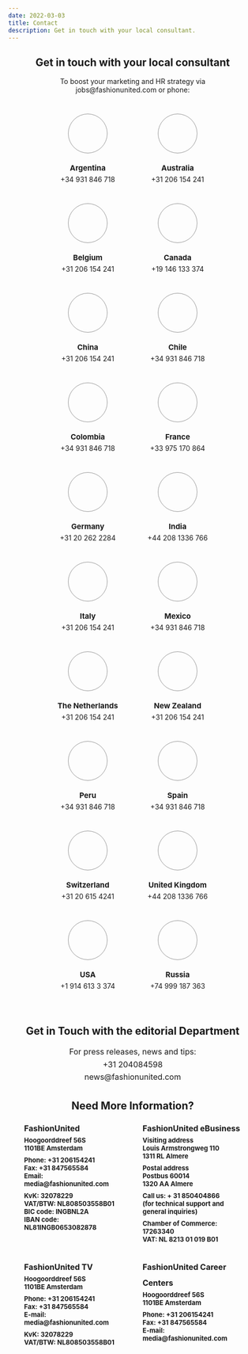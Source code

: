 ```yaml
---
date: 2022-03-03
title: Contact
description: Get in touch with your local consultant.
---
```


<style>
	.post {
		display: block;
	}

	.grid-nav {
		display: none;
	}

	.contact-page {
		text-align: center;
		padding: 0;
	}

	.description {
		margin: 0;
		padding: 0 32px 24px;
	}

	.h1 {
		padding: 8px 32px 0;
		text-align: center;
		margin: 0;
	}

	article h2 {
		line-height: 2.4rem;
		font-size: 2rem;
		text-align: center;
		margin: 0;
		padding: 0;
	}

	article h2 {
		line-height: 2.4rem;
		font-size: 2rem;
		text-align: center;
		margin: 0;
		padding: 0 32px 16px;
	}

	.countries-container {
		margin: 16px auto;
		display: flex;
		flex-wrap: wrap;
		text-align: center;
		justify-content: center;
	}

	.country {
		flex-basis: 182px;
		padding: 0 0 20px;
	}

	.country .fu-heading-bold {
		font-size: 15px;
		font-weight: bold;
		margin-top: 20px;
		margin-bottom: 5px;
	}
	
	.country .fu-flag-text {
		font-size: 14px;
		margin-bottom: 20px;
	}

	.fu-image-container {
		font-size: 15px;
		display: block;
		width: 78px;
		height: 78px;
		margin: auto;
		border: 1px solid #979797;
		border-radius: 50px;
		background-repeat: no-repeat;
		background-position: 45%;
		background-size: cover;
	}

	.editorial-container {
		margin: 0 0 32px;
	}

	.editorial-container p {
		font-size: 1rem;
		margin: 0;
		padding: 0;
		line-height: 1.6rem;
		letter-spacing: 0;
	}

	.contact-container {
		margin: 16px auto;
		padding: 0 32px;
		display: flex;
		flex-wrap: wrap;
		text-align: center;
		justify-content: space-between;
		letter-spacing: 0;
	}

	h3 {
		font-size: 1rem;
		line-height: 2rem;
		margin: 0;
		padding: 0;
		text-align: left;
	}

	.contact {
		flex-basis: 25%;
		flex-grow: 0;
		flex-shrink: 0;
		min-width: 12.5rem;
		padding: 0 0 24px;
		margin: 0;
		text-align: left;
	}

	.contact p {
		font-size: 13px;
		font-weight: bold;
		padding: 0 12px 8px 0;
		margin: 0;
		letter-spacing: 0;
	}

	.key {
		font-weight: bold;
	}

	/*	Flag list */

	.image-flag-ar {
		background-image: url("https://fashionunited.info/global-assets/fu20164/dist/images/flags/svg/ar.svg");
	}

	.image-flag-au {
		background-image: url("https://fashionunited.info/global-assets/fu20164/dist/images/flags/svg/au.svg");
	}

	.image-flag-be {
		background-image: url("https://fashionunited.info/global-assets/fu20164/dist/images/flags/svg/be.svg");
	}

	.image-flag-ca {
		background-image: url("https://fashionunited.info/global-assets/fu20164/dist/images/flags/svg/ca.svg");
	}

	.image-flag-cn {
		background-image: url("https://fashionunited.info/global-assets/fu20164/dist/images/flags/svg/cn.svg");
	}

	.image-flag-cl {
		background-image: url("https://fashionunited.info/global-assets/fu20164/dist/images/flags/svg/cl.svg");
	}

	.image-flag-co {
		background-image: url("https://fashionunited.info/global-assets/fu20164/dist/images/flags/svg/co.svg");
	}

	.image-flag-fr {
		background-image: url("https://fashionunited.info/global-assets/fu20164/dist/images/flags/svg/fr.svg");
	}

	.image-flag-de {
		background-image: url("https://fashionunited.info/global-assets/fu20164/dist/images/flags/svg/de.svg");
	}

	.image-flag-in {
		background-image: url("https://fashionunited.info/global-assets/fu20164/dist/images/flags/svg/in.svg");
	}

	.image-flag-it {
		background-image: url("https://fashionunited.info/global-assets/fu20164/dist/images/flags/svg/it.svg");
	}

	.image-flag-mx {
		background-image: url("https://fashionunited.info/global-assets/fu20164/dist/images/flags/svg/mx.svg");
	}

	.image-flag-nl {
		background-image: url("https://fashionunited.info/global-assets/fu20164/dist/images/flags/svg/nl.svg");
	}

	.image-flag-nz {
		background-image: url("https://fashionunited.info/global-assets/fu20164/dist/images/flags/svg/nz.svg");
	}

	.image-flag-pe {
		background-image: url("https://fashionunited.info/global-assets/fu20164/dist/images/flags/svg/pe.svg");
	}

	.image-flag-es {
		background-image: url("https://fashionunited.info/global-assets/fu20164/dist/images/flags/svg/es.svg");
	}

	.image-flag-ch {
		background-image: url("https://fashionunited.info/global-assets/fu20164/dist/images/flags/svg/ch.svg");
	}

	.image-flag-gb {
		background-image: url("https://fashionunited.info/global-assets/fu20164/dist/images/flags/svg/gb.svg");
	}

	.image-flag-us {
		background-image: url("https://fashionunited.info/global-assets/fu20164/dist/images/flags/svg/us.svg");
	}

	.image-flag-ru {
		background-image: url("https://fashionunited.info/global-assets/fu20164/dist/images/flags/svg/ru.svg");
	}	

</style>

<div class="contact-page">
<h2>Get in touch with your local consultant</h2>

<p class="description">
	To boost your marketing and HR strategy via jobs@fashionunited.com or phone:
</p>

<div class="countries-container">
	<div class="country">
		<div class="fu-image-container image-flag-ar">
			&nbsp;</div>
		<div class="fu-heading-bold">
			Argentina</div>
		<div class="fu-flag-text">
			+34 931 846 718</div>
	</div>
	<div class="country">
		<div class="fu-image-container image-flag-au">
			&nbsp;</div>
		<div class="fu-heading-bold">
			Australia</div>
		<div class="fu-flag-text">
			+31 206 154 241</div>
	</div>
	<div class="country">
		<div class="fu-image-container image-flag-be">
			&nbsp;</div>
		<div class="fu-heading-bold">
			Belgium</div>
		<div class="fu-flag-text">
			+31 206 154 241</div>
	</div>
	<div class="country">
		<div class="fu-image-container image-flag-ca">
			&nbsp;</div>
		<div class="fu-heading-bold">
			Canada</div>
		<div class="fu-flag-text">
			+19 146 133 374</div>
	</div>
	<div class="country">
		<div class="fu-image-container image-flag-cn">
			&nbsp;</div>
		<div class="fu-heading-bold">
			China</div>
		<div class="fu-flag-text">
			+31 206 154 241</div>
	</div>
	<div class="country">
		<div class="fu-image-container image-flag-cl">
			&nbsp;</div>
		<div class="fu-heading-bold">
			Chile</div>
		<div class="fu-flag-text">
			+34 931 846 718</div>
	</div>
	<div class="country">
		<div class="fu-image-container image-flag-co">
			&nbsp;</div>
		<div class="fu-heading-bold">
			Colombia</div>
		<div class="fu-flag-text">
			+34 931 846 718</div>
	</div>
	<div class="country">
		<div class="fu-image-container image-flag-fr">
			&nbsp;</div>
		<div class="fu-heading-bold">
			France</div>
		<div class="fu-flag-text">
			+33 975 170 864</div>
	</div>
	<div class="country">
		<div class="fu-image-container image-flag-de">
			&nbsp;</div>
		<div class="fu-heading-bold">
			Germany</div>
		<div class="fu-flag-text">
			+31 20 262 2284</div>
	</div>
	<div class="country">
		<div class="fu-image-container image-flag-in">
			&nbsp;</div>
		<div class="fu-heading-bold">
			India</div>
		<div class="fu-flag-text">
			+44 208 1336 766</div>
	</div>
	<div class="country">
		<div class="fu-image-container image-flag-it">
			&nbsp;</div>
		<div class="fu-heading-bold">
			Italy</div>
		<div class="fu-flag-text">
			+31 206 154 241</div>
	</div>
	<div class="country">
		<div class="fu-image-container image-flag-mx">
			&nbsp;</div>
		<div class="fu-heading-bold">
			Mexico</div>
		<div class="fu-flag-text">
			+34 931 846 718</div>
	</div>
	<div class="country">
		<div class="fu-image-container image-flag-nl">
			&nbsp;</div>
		<div class="fu-heading-bold">
			The Netherlands</div>
		<div class="fu-flag-text">
			+31 206 154 241</div>
	</div>
	<div class="country">
		<div class="fu-image-container image-flag-nz">
			&nbsp;</div>
		<div class="fu-heading-bold">
			New Zealand</div>
		<div class="fu-flag-text">
			+31 206 154 241</div>
	</div>
	<div class="country">
		<div class="fu-image-container image-flag-pe">
			&nbsp;</div>
		<div class="fu-heading-bold">
			Peru</div>
		<div class="fu-flag-text">
			+34 931 846 718</div>
	</div>
	<div class="country">
		<div class="fu-image-container image-flag-es">
			&nbsp;</div>
		<div class="fu-heading-bold">
			Spain</div>
		<div class="fu-flag-text">
			+34 931 846 718</div>
	</div>
	<div class="country">
		<div class="fu-image-container image-flag-ch">
			&nbsp;</div>
		<div class="fu-heading-bold">
			Switzerland</div>
		<div class="fu-flag-text">
			+31 20 615 4241</div>
	</div>
	<div class="country">
		<div class="fu-image-container image-flag-gb">
			&nbsp;</div>
		<div class="fu-heading-bold">
			United Kingdom</div>
		<div class="fu-flag-text">
			+44 208 1336 766</div>
	</div>
	<div class="country">
		<div class="fu-image-container image-flag-us">
			&nbsp;</div>
		<div class="fu-heading-bold">
			USA</div>
		<div class="fu-flag-text">
			+1 914 613 3 374</div>
	</div>
	<div class="country">
		<div class="fu-image-container image-flag-ru">
			&nbsp;</div>
		<div class="fu-heading-bold">
			Russia</div>
		<div class="fu-flag-text">
			+74 999 187 363</div>
	</div>
</div>

<h2>Get in Touch with the editorial Department</h2>

<div class="editorial-container">
<p class="description">
	For press releases, news and tips:
</p>

<p>
+31 204084598
</p>

<p>
news@fashionunited.com
</p>
</div>

<h2>Need More Information?</h2>

<div class="contact-container">
<div class="contact">
<h3>FashionUnited</h3>

<p>
Hoogoorddreef 56S<br/>
1101BE Amsterdam
</p>

<p>
Phone: +31 206154241<br>
Fax: +31 847565584<br>
Email: media@fashionunited.com
</p>

<p>
KvK: 32078229<br>
VAT/BTW: NL808503558B01<br>
BIC code: INGBNL2A<br>
IBAN code: NL81INGB0653082878
</p>
</div>

<div class="contact">
<h3>FashionUnited eBusiness</h3>
<p>
Visiting address<br>
Louis Armstrongweg 110<br>
1311 RL Almere
</p>

<p>
Postal address<br>
Postbus 60014<br>
1320 AA Almere
</p>

<p>
Call us: + 31 850404866<br>
(for technical support and general inquiries)
</p>

<p>
Chamber of Commerce: 17263340<br>
VAT: NL 8213 01 019 B01
</p>
</div>

<div class="contact">
<h3>FashionUnited TV</h3>

<p>
Hoogoorddreef 56S<br/>
1101BE Amsterdam
</p>

<p>
Phone: +31 206154241<br>
Fax: +31 847565584<br>
E-mail: media@fashionunited.com
</p>

<p>
KvK: 32078229<br>
VAT/BTW: NL808503558B01
</p>
</div>

<div class="contact">
<h3>FashionUnited Career Centers</h3>
<p>
Hoogoorddreef 56S<br>
1101BE Amsterdam 
</p>

<p>
Phone: +31 206154241<br>
Fax: +31 847565584<br>
E-mail: media@fashionunited.com
</p>
</div>

</div>
</div>

